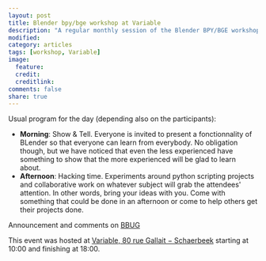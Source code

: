 ```yaml
---
layout: post
title: Blender bpy/bge workshop at Variable
description: "A regular monthly session of the Blender BPY/BGE workshops at Variable, Brussels, Belgium"
modified: 
category: articles
tags: [workshop, Variable]
image:
  feature: 
  credit: 
  creditlink: 
comments: false
share: true
---
```


Usual program for the day (depending also on the participants):

  - **Morning**: Show & Tell. Everyone is invited to present a fonctionnality of BLender so that everyone can learn from everybody. No obligation though, but we have noticed that even the less experienced have something to show that the more experienced will be glad to learn about.
  - **Afternoon**: Hacking time. Experiments around python scripting projects and collaborative work on whatever subject will grab the attendees' attention. In other words, bring your ideas with you. Come with something that could be done in an afternoon or come to help others get their projects done. 

Announcement and comments on [BBUG](http://bbug.tuxfamily.org/index.php?p=/discussion/62/2709-blender-bpybge-workshop-constant-variable)

This event was hosted at [Variable, 80 rue Gallait − Schaerbeek](https://www.openstreetmap.org/way/60317745#map=19/50.86677/4.36900) starting at 10:00 and finishing at 18:00.
